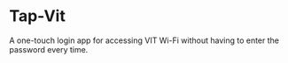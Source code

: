 # Tap-Vit
A one-touch login app for accessing VIT Wi-Fi without having to enter the password every time.
